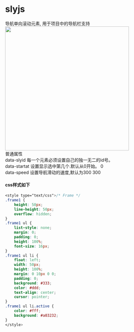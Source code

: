# slyjs
导航单向滚动元素, 用于项目中的导航栏支持<br>
<img src="http://www.wware.org/img/dh001.png" width="400px"><br>
普通属性<br>
data-slyid	每一个元素必须设置自己的独一无二的id号。	<br>
data-startat	设置显示选中第几个.默认从0开始。	0<br>
data-speed	设置导航滑动的速度,默认为300	300<br>
#### css样式如下
```css
<style type="text/css">/* Frame */
.frame1 {
	height: 50px;
	line-height: 50px;
	overflow: hidden;
}
.frame1 ul {
	list-style: none;
	margin: 0;
	padding: 0;
	height: 100%;
	font-size: 16px;
}
.frame1 ul li {
	float: left;
	width: 50px;
	height: 100%;
	margin: 0 10px 0 0;
	padding: 0;
	background: #333;
	color: #ddd;
	text-align: center;
	cursor: pointer;
}
.frame1 ul li.active {
	color: #fff;
	background: #a03232;
}
</style>
```
